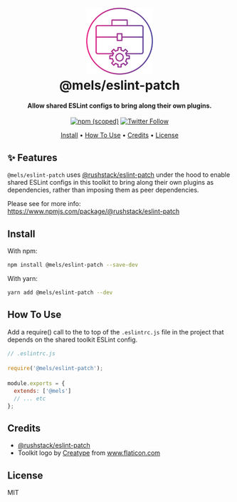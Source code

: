 <h1 align="center">
  <br>
  <img src="https://raw.githubusercontent.com/melanieseltzer/toolkit/main/assets/toolkit.png" alt="Toolkit" width="150">
  <br>
  @mels/eslint-patch
  <br>
</h1>

<h4 align="center">Allow shared ESLint configs to bring along their own plugins.</h4>

<p align="center">
  <a href="https://www.npmjs.com/package/@mels/eslint-patch"><img alt="npm (scoped)" src="https://img.shields.io/npm/v/@mels/eslint-patch"></a>
  <a href="https://twitter.com/melanieseltzer"><img alt="Twitter Follow" src="https://img.shields.io/twitter/follow/melanieseltzer?style=social"></a>
</p>

<p align="center">
  <a href="#install">Install</a> •
  <a href="#how-to-use">How To Use</a> •
  <a href="#credits">Credits</a> •
  <a href="#license">License</a>
</p>

## ✨ Features

`@mels/eslint-patch` uses [@rushstack/eslint-patch](https://github.com/microsoft/rushstack/tree/master/stack/eslint-patch) under the hood to enable shared ESLint configs in this toolkit to bring along their own plugins as dependencies, rather than imposing them as peer dependencies.

Please see for more info: https://www.npmjs.com/package/@rushstack/eslint-patch

## Install

With npm:

```bash
npm install @mels/eslint-patch --save-dev
```

With yarn:

```bash
yarn add @mels/eslint-patch --dev
```

## How To Use

Add a require() call to the to top of the `.eslintrc.js` file in the project that depends on the shared toolkit ESLint config.

```js
// .eslintrc.js

require('@mels/eslint-patch');

module.exports = {
  extends: ['@mels']
  // ... etc
};
```

## Credits

- [@rushstack/eslint-patch](https://www.npmjs.com/package/@rushstack/eslint-patch)
- Toolkit logo by <a href="https://www.flaticon.com/authors/creatype" title="Creatype">Creatype</a> from <a href="https://www.flaticon.com/" title="Flaticon">www.flaticon.com</a>

## License

MIT
